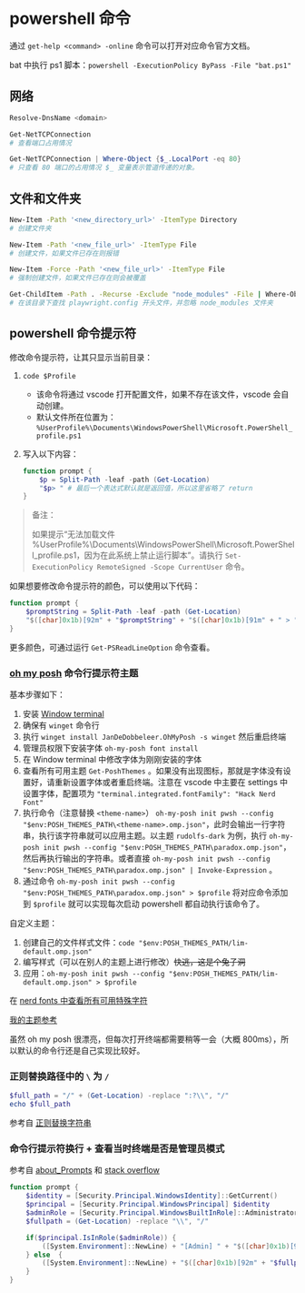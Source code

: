 <!-- spell-checker:ignore Dobbeleer pwsh rudolfs -->
<!-- spell-checker:word powerline fullpath winget -->

# powershell 命令

通过 `get-help <command> -online` 命令可以打开对应命令官方文档。

bat 中执行 ps1 脚本：`powershell -ExecutionPolicy ByPass -File "bat.ps1"`

## 网络

```ps1
Resolve-DnsName <domain>

Get-NetTCPConnection
# 查看端口占用情况

Get-NetTCPConnection | Where-Object {$_.LocalPort -eq 80}
# 只查看 80 端口的占用情况 $_ 变量表示管道传递的对象。
```

## 文件和文件夹

```sh
New-Item -Path '<new_directory_url>' -ItemType Directory
# 创建文件夹

New-Item -Path '<new_file_url>' -ItemType File
# 创建文件，如果文件已存在则报错

New-Item -Force -Path '<new_file_url>' -ItemType File
# 强制创建文件，如果文件已存在则会被覆盖

Get-ChildItem -Path . -Recurse -Exclude "node_modules" -File | Where-Object { $_.Name -like "playwright.config*" }
# 在该目录下查找 playwright.config 开头文件，并忽略 node_modules 文件夹
```

## powershell 命令提示符

修改命令提示符，让其只显示当前目录：

1. `code $Profile`
    - 该命令将通过 vscode 打开配置文件，如果不存在该文件，vscode 会自动创建。
    - 默认文件所在位置为：`%UserProfile%\Documents\WindowsPowerShell\Microsoft.PowerShell_profile.ps1`
2. 写入以下内容：

    ```ps1
    function prompt {
        $p = Split-Path -leaf -path (Get-Location)
        "$p> " # 最后一个表达式默认就是返回值，所以这里省略了 return
    }
    ```

>
> 备注：
>
> 如果提示“无法加载文件 %UserProfile%\Documents\WindowsPowerShell\Microsoft.PowerShell_profile.ps1，因为在此系统上禁止运行脚本”。请执行 `Set-ExecutionPolicy RemoteSigned -Scope CurrentUser` 命令。

如果想要修改命令提示符的颜色，可以使用以下代码：

```ps1
function prompt {
    $promptString = Split-Path -leaf -path (Get-Location)
    "$([char]0x1b)[92m" + "$promptString" + "$([char]0x1b)[91m" + " > "
}
```

更多颜色，可通过运行 `Get-PSReadLineOption` 命令查看。

### [oh my posh](https://ohmyposh.dev/) 命令行提示符主题

基本步骤如下：

1. 安装 [Window terminal](https://apps.microsoft.com/store/detail/windows-terminal/9N0DX20HK701)
2. 确保有 `winget` 命令行
3. 执行 `winget install JanDeDobbeleer.OhMyPosh -s winget` 然后重启终端
4. 管理员权限下安装字体 `oh-my-posh font install`
5. 在 Window terminal 中修改字体为刚刚安装的字体
6. 查看所有可用主题 `Get-PoshThemes` 。如果没有出现图标，那就是字体没有设置好，请重新设置字体或者重启终端。注意在 vscode 中主要在 settings 中设置字体，配置项为 `"terminal.integrated.fontFamily": "Hack Nerd Font"`
7. 执行命令（注意替换 `<theme-name>`） `oh-my-posh init pwsh --config "$env:POSH_THEMES_PATH\<theme-name>.omp.json"`，此时会输出一行字符串，执行该字符串就可以应用主题。以主题 `rudolfs-dark` 为例，执行 `oh-my-posh init pwsh --config "$env:POSH_THEMES_PATH\paradox.omp.json"`，然后再执行输出的字符串。或者直接 `oh-my-posh init pwsh --config "$env:POSH_THEMES_PATH\paradox.omp.json" | Invoke-Expression` 。
8. 通过命令 `oh-my-posh init pwsh --config "$env:POSH_THEMES_PATH\paradox.omp.json" > $profile` 将对应命令添加到 `$profile` 就可以实现每次启动 powershell 都自动执行该命令了。

自定义主题：

1. 创建自己的文件样式文件：`code "$env:POSH_THEMES_PATH/lim-default.omp.json"`
2. 编写样式（可以在别人的主题上进行修改）~~快逃，这是个兔子洞~~
3. 应用：`oh-my-posh init pwsh --config "$env:POSH_THEMES_PATH/lim-default.omp.json" > $profile`

在 [nerd fonts 中查看所有可用特殊字符](https://www.nerdfonts.com/cheat-sheet)

[我的主题参考](https://gist.github.com/Linhieng/092192b87a23e9c53f77249f14e267dd)

虽然 oh my posh 很漂亮，但每次打开终端都需要稍等一会（大概 800ms），所以默认的命令行还是自己实现比较好。

### 正则替换路径中的 `\` 为 `/`

```ps1
$full_path = "/" + (Get-Location) -replace ":?\\", "/"
echo $full_path
```

参考自 [正则替换字符串](https://learn.microsoft.com/zh-cn/powershell/module/microsoft.powershell.core/about/about_comparison_operators#replacement-operator)

### 命令行提示符换行 + 查看当时终端是否是管理员模式

参考自 [about_Prompts](https://learn.microsoft.com/zh-cn/powershell/module/microsoft.powershell.core/about/about_prompts?view=powershell-7.3) 和 [stack overflow](https://stackoverflow.com/questions/37367460/how-achieve-a-two-line-prompt)

```ps1
function prompt {
    $identity = [Security.Principal.WindowsIdentity]::GetCurrent()
    $principal = [Security.Principal.WindowsPrincipal] $identity
    $adminRole = [Security.Principal.WindowsBuiltInRole]::Administrator
    $fullpath = (Get-Location) -replace "\\", "/"

    if($principal.IsInRole($adminRole)) {
        ([System.Environment]::NewLine) + "[Admin] " + "$([char]0x1b)[92m" + "$fullpath" + "$([char]0x1b)[91m" + ([System.Environment]::NewLine) + "> "
    } else  {
        ([System.Environment]::NewLine) + "$([char]0x1b)[92m" + "$fullpath" + "$([char]0x1b)[91m" + ([System.Environment]::NewLine) + "> "
    }
}
```
